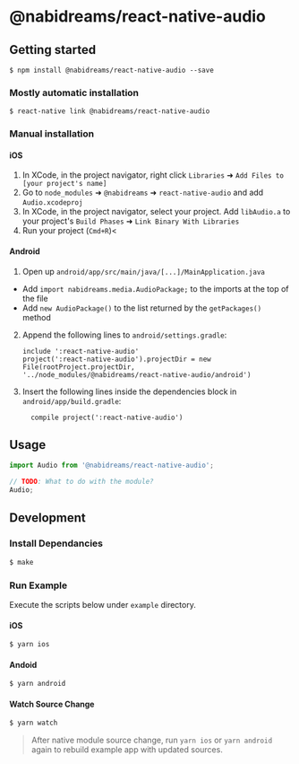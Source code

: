 # @nabidreams/react-native-audio

## Getting started

`$ npm install @nabidreams/react-native-audio --save`

### Mostly automatic installation

`$ react-native link @nabidreams/react-native-audio`

### Manual installation

#### iOS

1. In XCode, in the project navigator, right click `Libraries` ➜ `Add Files to [your project's name]`
2. Go to `node_modules` ➜ `@nabidreams` ➜ `react-native-audio` and add `Audio.xcodeproj`
3. In XCode, in the project navigator, select your project. Add `libAudio.a` to your project's `Build Phases` ➜ `Link Binary With Libraries`
4. Run your project (`Cmd+R`)<

#### Android

1. Open up `android/app/src/main/java/[...]/MainApplication.java`

- Add `import nabidreams.media.AudioPackage;` to the imports at the top of the file
- Add `new AudioPackage()` to the list returned by the `getPackages()` method

2. Append the following lines to `android/settings.gradle`:
   ```
   include ':react-native-audio'
   project(':react-native-audio').projectDir = new File(rootProject.projectDir, 	'../node_modules/@nabidreams/react-native-audio/android')
   ```
3. Insert the following lines inside the dependencies block in `android/app/build.gradle`:
   ```
     compile project(':react-native-audio')
   ```

## Usage

```javascript
import Audio from '@nabidreams/react-native-audio';

// TODO: What to do with the module?
Audio;
```

## Development

### Install Dependancies

```sh
$ make
```

### Run Example

Execute the scripts below under `example` directory.

#### iOS

```sh
$ yarn ios
```

#### Andoid

```sh
$ yarn android
```

#### Watch Source Change

```sh
$ yarn watch
```

> After native module source change, run `yarn ios` or `yarn android` again to rebuild example app with updated sources.
